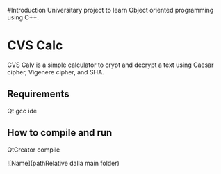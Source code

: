 #Introduction
Universitary project to learn Object oriented programming using C++.

# CVS Calc
CVS Calv is a simple calculator to crypt and decrypt a text using Caesar cipher, Vigenere cipher, and SHA.

## Requirements
Qt gcc ide
## How to compile and run
QtCreator compile

![Name](pathRelative dalla main folder) 
